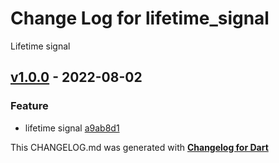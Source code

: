 # Change Log for lifetime_signal
Lifetime signal

## [v1.0.0](http://github.com/dorofiykolya/flutter-lifetime-signal/compare/v1.0.0) - 2022-08-02

### Feature
* lifetime signal [a9ab8d1](https://github.com/dorofiykolya/flutter-lifetime-signal/commit/a9ab8d188177379f6eabae0d17f812c30d5021ff)


This CHANGELOG.md was generated with [**Changelog for Dart**](https://pub.dartlang.org/packages/changelog)
